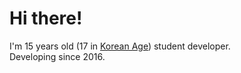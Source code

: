 # Hi there!
I'm 15 years old (17 in [Korean Age](https://en.wikipedia.org/wiki/East_Asian_age_reckoning)) student developer.   
Developing since 2016.

